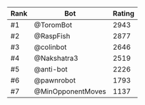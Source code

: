 Rank|Bot|Rating
---|---|---
#1|@ToromBot|2943
#2|@RaspFish|2877
#3|@colinbot|2646
#4|@Nakshatra3|2519
#5|@anti-bot|2226
#6|@pawnrobot|1793
#7|@MinOpponentMoves|1137

